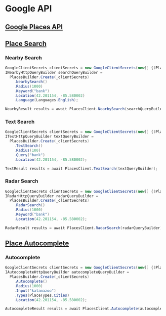 # Google API

## [Google Places API](https://developers.google.com/places/web-service/)

## [Place Search](https://developers.google.com/places/web-service/search)
### Nearby Search

```csharp
GoogleClientSecrets clientSecrets = new GoogleClientSecrets(new[] {(PlacesBuilder.ApiName, "API_KEY") });
INearbyHttpQueryBuilder searchQueryBuilder =
  PlacesBuilder.Create(_clientSecrets)
    .NearbySearch()
    .Radius(1000)
    .Keyword("bank")
    .Location(42.201154, -85.580002)
    .Language(Languages.English);

NearbyResult results = await PlacesClient.NearbySearch(searchQueryBuilder);
```

### Text Search
```csharp
GoogleClientSecrets clientSecrets = new GoogleClientSecrets(new[] {(PlacesBuilder.ApiName, "API_KEY") });
ITextHttpQueryBuilder textQueryBuilder =
  PlacesBuilder.Create(_clientSecrets)
    .TextSearch()
    .Radius(100)
    .Query("bank")
    .Location(42.201154, -85.580002);

TextResult results = await PlacesClient.TextSearch(textQueryBuilder);
```

### Radar Search
```csharp
GoogleClientSecrets clientSecrets = new GoogleClientSecrets(new[] {(PlacesBuilder.ApiName, "API_KEY") });
IRadarHttpQueryBuilder radarQueryBuilder =
  PlacesBuilder.Create(_clientSecrets)
    .RadarSearch()
    .Radius(1000)
    .Keyword("bank")
    .Location(42.201154, -85.580002);

RadarResult results = await PlacesClient.RadarSearch(radarQueryBuilder);
```

## [Place Autocomplete](https://developers.google.com/places/web-service/autocomplete)

### Autocomplete
```csharp
GoogleClientSecrets clientSecrets = new GoogleClientSecrets(new[] {(PlacesBuilder.ApiName, "API_KEY") });
IAutocompleteHttpQueryBuilder autocompleteQueryBuilder =
  PlacesBuilder.Create(_clientSecrets)
    .Autocomplete()
    .Radius(1000)
    .Input("kalamazoo")
    .Types(PlaceTypes.Cities)
    .Location(42.201154, -85.580002);

AutocompleteResult results = await PlacesClient.Autocomplete(autocompleteQueryBuilder);
```
